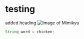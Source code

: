 # testing
added heading
![Image of Mimikyu](https://i.pinimg.com/736x/4c/2f/ca/4c2fca09deb51c5ac21761709756188c.jpg)
``` java
String word = chicken;
```
